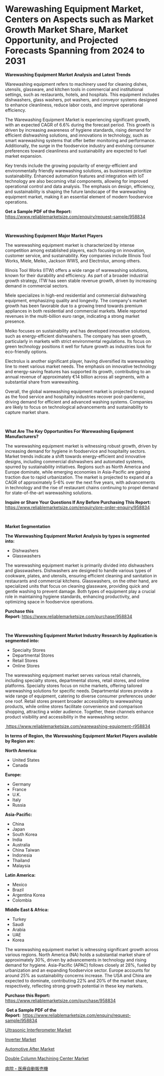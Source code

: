 <p><h1>Warewashing Equipment Market, Centers on Aspects such as Market Growth Market Share, Market Opportunity, and Projected Forecasts Spanning from 2024 to 2031</h1></p><p><strong>Warewashing Equipment Market Analysis and Latest Trends</strong></p>
<p><p>Warewashing equipment refers to machinery used for cleaning dishes, utensils, glassware, and kitchen tools in commercial and institutional settings, such as restaurants, hotels, and hospitals. This equipment includes dishwashers, glass washers, pot washers, and conveyor systems designed to enhance cleanliness, reduce labor costs, and improve operational efficiency.</p><p>The Warewashing Equipment Market is experiencing significant growth, with an expected CAGR of 6.6% during the forecast period. This growth is driven by increasing awareness of hygiene standards, rising demand for efficient dishwashing solutions, and innovations in technology, such as smart warewashing systems that offer better monitoring and performance. Additionally, the surge in the foodservice industry and evolving consumer preferences toward cleanliness and sustainability are expected to fuel market expansion.</p><p>Key trends include the growing popularity of energy-efficient and environmentally friendly warewashing solutions, as businesses prioritize sustainability. Enhanced automation features and integration with IoT technology are also becoming vital components, allowing for improved operational control and data analysis. The emphasis on design, efficiency, and sustainability is shaping the future landscape of the warewashing equipment market, making it an essential element of modern foodservice operations.</p></p>
<p><strong>Get a Sample PDF of the Report:&nbsp;</strong> <a href="https://www.reliablemarketsize.com/enquiry/request-sample/958834">https://www.reliablemarketsize.com/enquiry/request-sample/958834</a></p>
<p>&nbsp;</p>
<p><strong>Warewashing Equipment Major Market Players</strong></p>
<p><p>The warewashing equipment market is characterized by intense competition among established players, each focusing on innovation, customer service, and sustainability. Key companies include Illinois Tool Works, Miele, Meiko, Jackson WWS, and Electrolux, among others. </p><p>Illinois Tool Works (ITW) offers a wide range of warewashing solutions, known for their durability and efficiency. As part of a broader industrial growth strategy, ITW has seen stable revenue growth, driven by increasing demand in commercial sectors.</p><p>Miele specializes in high-end residential and commercial dishwashing equipment, emphasizing quality and longevity. The company's market growth has been favorable due to a growing trend towards premium appliances in both residential and commercial markets. Miele reported revenues in the multi-billion euro range, indicating a strong market presence.</p><p>Meiko focuses on sustainability and has developed innovative solutions, such as energy-efficient dishwashers. The company has seen growth, particularly in markets with strict environmental regulations. Its focus on green technology positions it well for future growth as industries look for eco-friendly options.</p><p>Electrolux is another significant player, having diversified its warewashing line to meet various market needs. The emphasis on innovative technology and energy-saving features has supported its growth, contributing to an annual revenue of approximately €14 billion across all segments, with a substantial share from warewashing.</p><p>Overall, the global warewashing equipment market is projected to expand as the food service and hospitality industries recover post-pandemic, driving demand for efficient and advanced washing systems. Companies are likely to focus on technological advancements and sustainability to capture market share.</p></p>
<p>&nbsp;</p>
<p><strong>What Are The Key Opportunities For Warewashing Equipment Manufacturers?</strong></p>
<p><p>The warewashing equipment market is witnessing robust growth, driven by increasing demand for hygiene in foodservice and hospitality sectors. Market trends indicate a shift towards energy-efficient and innovative designs, including commercial dishwashers and automated systems, spurred by sustainability initiatives. Regions such as North America and Europe dominate, while emerging economies in Asia-Pacific are gaining traction due to rapid urbanization. The market is projected to expand at a CAGR of approximately 5-6% over the next five years, with advancements in technology and the rise of restaurant chains continuing to propel demand for state-of-the-art warewashing solutions.</p></p>
<p><strong>Inquire or Share Your Questions If Any Before Purchasing This Report:</strong> <a href="https://www.reliablemarketsize.com/enquiry/pre-order-enquiry/958834">https://www.reliablemarketsize.com/enquiry/pre-order-enquiry/958834</a></p>
<p>&nbsp;</p>
<p><strong>Market Segmentation</strong></p>
<p><strong>The Warewashing Equipment Market Analysis by types is segmented into:</strong></p>
<p><ul><li>Dishwashers</li><li>Glasswashers</li></ul></p>
<p><p>The warewashing equipment market is primarily divided into dishwashers and glasswashers. Dishwashers are designed to handle various types of cookware, plates, and utensils, ensuring efficient cleaning and sanitation in restaurants and commercial kitchens. Glasswashers, on the other hand, are specialized units that focus on cleaning glassware, providing quick and gentle washing to prevent damage. Both types of equipment play a crucial role in maintaining hygiene standards, enhancing productivity, and optimizing space in foodservice operations.</p></p>
<p><strong>Purchase this Report:&nbsp;</strong><a href="https://www.reliablemarketsize.com/purchase/958834">https://www.reliablemarketsize.com/purchase/958834</a></p>
<p>&nbsp;</p>
<p><strong>The Warewashing Equipment Market Industry Research by Application is segmented into:</strong></p>
<p><ul><li>Specialty Stores</li><li>Departmental Stores</li><li>Retail Stores</li><li>Online Stores</li></ul></p>
<p><p>The warewashing equipment market serves various retail channels, including specialty stores, departmental stores, retail stores, and online platforms. Specialty stores focus on niche markets, offering tailored warewashing solutions for specific needs. Departmental stores provide a wide range of equipment, catering to diverse consumer preferences under one roof. Retail stores present broader accessibility to warewashing products, while online stores facilitate convenience and comparison shopping, attracting a wider audience. Together, these channels enhance product visibility and accessibility in the warewashing sector.</p></p>
<p><a href="https://www.reliablemarketsize.com/warewashing-equipment-r958834">&nbsp;https://www.reliablemarketsize.com/warewashing-equipment-r958834</a></p>
<p><strong>In terms of Region, the Warewashing Equipment Market Players available by Region are:</strong></p>
<p>
    <p> <strong> North America: </strong>
        <ul>
            <li>United States</li>
            <li>Canada</li>
        </ul>
        </p> 
    <p> <strong> Europe: </strong>
        <ul>
            <li>Germany</li>
            <li>France</li>
            <li>U.K.</li>
            <li>Italy</li>
            <li>Russia</li>
        </ul>
        </p> 
    <p> <strong> Asia-Pacific: </strong>
        <ul>
            <li>China</li>
            <li>Japan</li>
            <li>South Korea</li>
            <li>India</li>
            <li>Australia</li>
            <li>China Taiwan</li>
            <li>Indonesia</li>
            <li>Thailand</li>
            <li>Malaysia</li>
        </ul>
        </p> 
    <p> <strong> Latin America: </strong>
        <ul>
            <li>Mexico</li>
            <li>Brazil</li>
            <li>Argentina Korea</li>
            <li>Colombia</li>
        </ul>
        </p> 
    <p> <strong> Middle East & Africa: </strong>
        <ul>
            <li>Turkey</li>
            <li>Saudi</li>
            <li>Arabia</li>
            <li>UAE</li>
            <li>Korea</li>
        </ul>
    </p>
    </p>
<p><p>The warewashing equipment market is witnessing significant growth across various regions. North America (NA) holds a substantial market share of approximately 30%, driven by advancements in technology and rising demand for hygiene. Asia-Pacific (APAC) follows closely at 28%, fueled by urbanization and an expanding foodservice sector. Europe accounts for around 25% as sustainability concerns increase. The USA and China are expected to dominate, contributing 22% and 20% of the market share, respectively, reflecting strong growth potential in these key markets.</p></p>
<p><strong>Purchase this Report: </strong><a href="https://www.reliablemarketsize.com/purchase/958834">https://www.reliablemarketsize.com/purchase/958834</a></p>
<p>&nbsp;<strong>Get a Sample PDF of the Report:&nbsp;&nbsp;</strong><a href="https://www.reliablemarketsize.com/enquiry/request-sample/958834">https://www.reliablemarketsize.com/enquiry/request-sample/958834</a></p>
<p><strong></strong></p>
<p><p><a href="https://www.linkedin.com/pulse/ultrasonic-interferometer-industry-sector-new-technologies-qwxre?trackingId=M%2BFyK1UvTeiufw7nYFJTLA%3D%3D">Ultrasonic Interferometer Market</a></p><p><a href="https://medium.com/@natoshajacobsk69/what-is-inverter-market-91f8d92d8523">Inverter Market</a></p><p><a href="https://issuu.com/reportprime-2/docs/automotive-after-market-size-2030.p_e0c668456baf83">Automotive After Market</a></p><p><a href="https://medium.com/@torreysmith2023/the-global-double-column-machining-center-market-is-at-the-forefront-of-innovation-driving-rapid-ef89b837fbf5?postPublishedType=initial">Double Column Machining Center Market</a></p><p><a href="https://medium.com/@jolyongue8huy/hospital-medical-vending-machines-58c9432fed3a">病院・医療自動販売機</a></p></p>
